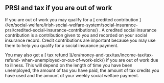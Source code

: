 ##  PRSI and tax if you are out of work

If you are out of work you may qualify for a [ credited contribution
](/en/social-welfare/irish-social-welfare-system/social-insurance-
prsi/credited-social-insurance-contributions/) . A credited social insurance
contribution is a contribution given to you and recorded on your social
insurance record. Credit contributions are important because you may use them
to help you qualify for a social insurance payment.

You may also get a [ tax refund ](/en/money-and-tax/tax/income-tax/tax-refund-
when-unemployed-or-out-of-work-sick/) if you are out of work due to illness.
This will depend on the length of time you have been unemployed, the amount of
tax you have paid, the amount of tax credits you have used and the amount of
your weekly social welfare payment.
